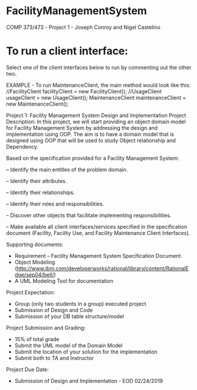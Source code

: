 # FacilityManagementSystem
COMP 373/473 - Project 1 - Joseph Conroy and Nigel Castelino

# To run a client interface:
Select one of the client interfaces below to run by commenting out the other two.

EXAMPLE - To run MaintenanceClient, the main method would look like this:
//FacilityClient facilityClient = new FacilityClient();
//UsageClient usageClient = new UsageClient();
MaintenanceClient maintenanceClient = new MaintenanceClient();

Project 1: Facility Management System Design and Implementation
Project Description:
In this project, we will start providing an object domain model for Facility Management System by
addressing the design and implementation using OOP. The aim is to have a domain model that is
designed using OOP that will be used to study Object relationship and Dependency.

Based on the specification provided for a Facility Management System:

– Identify the main entitles of the problem domain.

– Identify their attributes.

– Identify their relationships.

– Identify their roles and responsibilities.

– Discover other objects that facilitate implementing responsibilities.

– Make available all client interfaces/services specified in the specification document
(Facility, Facility Use, and Facility Maintenance Client Interfaces).

Supporting documents:
- Requirement – Facility Management System Specification Document.
- Object Modeling
(http://www.ibm.com/developerworks/rational/library/content/RationalEdge/sep04/bell/)
- A UML Modeling Tool for documentation

Project Expectation:
- Group (only two students in a group) executed project
- Submission of Design and Code
- Submission of your DB table structure/model

Project Submission and Grading:
- 15% of total grade
- Submit the UML model of the Domain Model
- Submit the location of your solution for the implementation
- Submit both to TA and Instructor

Project Due Date:
- Submission of Design and Implementation - EOD 02/24/2019 
